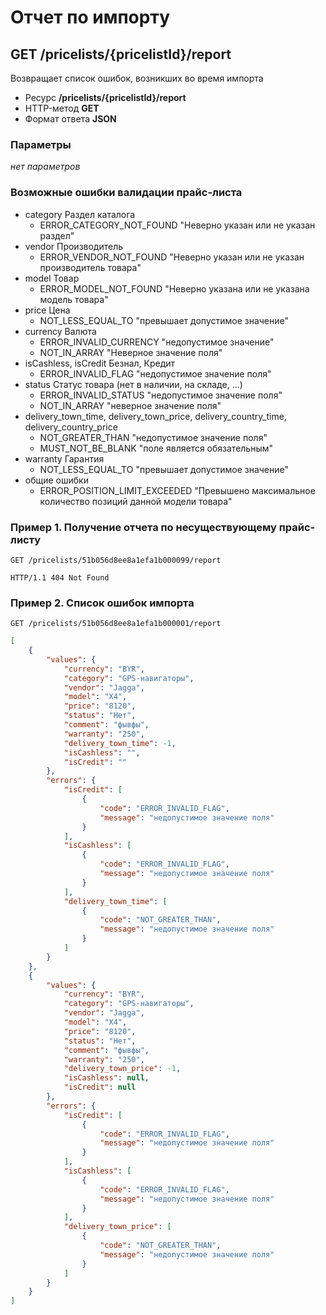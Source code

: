 # Отчет по импорту

## GET /pricelists/{pricelistId}/report

Возвращает список ошибок, возникших во время импорта

- Ресурс **/pricelists/{pricelistId}/report**
- HTTP-метод **GET**
- Формат ответа **JSON**

### Параметры

*нет параметров*

### Возможные ошибки валидации прайс-листа

- category Раздел каталога
    - ERROR_CATEGORY_NOT_FOUND "Неверно указан или не указан раздел"
- vendor Производитель
    - ERROR_VENDOR_NOT_FOUND "Неверно указан или не указан производитель товара"
- model Товар
    - ERROR_MODEL_NOT_FOUND "Неверно указана или не указана модель товара"
- price Цена
    - NOT_LESS_EQUAL_TO "превышает допустимое значение"
- currency Валюта
    - ERROR_INVALID_CURRENCY "недопустимое значение"
    - NOT_IN_ARRAY "Неверное значение поля"
- isCashless, isCredit Безнал, Кредит
    - ERROR_INVALID_FLAG "недопустимое значение поля"
- status Статус товара (нет в наличии, на складе, ...)
    - ERROR_INVALID_STATUS "недопустимое значение поля"
    - NOT_IN_ARRAY "неверное значение поля"
- delivery_town_time, delivery_town_price, delivery_country_time, delivery_country_price
    - NOT_GREATER_THAN "недопустимое значение поля"
    - MUST_NOT_BE_BLANK "поле является обязательным"
- warranty Гарантия
    - NOT_LESS_EQUAL_TO "превышает допустимое значение"
- общие ошибки
    - ERROR_POSITION_LIMIT_EXCEEDED "Превышено максимальное количество позиций данной модели товара"

### Пример 1. Получение отчета по несуществующему прайс-листу

```
GET /pricelists/51b056d8ee8a1efa1b000099/report
```

```
HTTP/1.1 404 Not Found
```

### Пример 2. Список ошибок импорта

```
GET /pricelists/51b056d8ee8a1efa1b000001/report
```

```json
[
    {
        "values": {
            "currency": "BYR",
            "category": "GPS-навигаторы",
            "vendor": "Jagga",
            "model": "X4",
            "price": "8120",
            "status": "Нет",
            "comment": "фывфы",
            "warranty": "250",
            "delivery_town_time": -1,
            "isCashless": "",
            "isCredit": ""
        },
        "errors": {
            "isCredit": [
                {
                    "code": "ERROR_INVALID_FLAG",
                    "message": "недопустимое значение поля"
                }
            ],
            "isCashless": [
                {
                    "code": "ERROR_INVALID_FLAG",
                    "message": "недопустимое значение поля"
                }
            ],
            "delivery_town_time": [
                {
                    "code": "NOT_GREATER_THAN",
                    "message": "недопустимое значение поля"
                }
            ]
        }
    },
    {
        "values": {
            "currency": "BYR",
            "category": "GPS-навигаторы",
            "vendor": "Jagga",
            "model": "X4",
            "price": "8120",
            "status": "Нет",
            "comment": "фывфы",
            "warranty": "250",
            "delivery_town_price": -1,
            "isCashless": null,
            "isCredit": null
        },
        "errors": {
            "isCredit": [
                {
                    "code": "ERROR_INVALID_FLAG",
                    "message": "недопустимое значение поля"
                }
            ],
            "isCashless": [
                {
                    "code": "ERROR_INVALID_FLAG",
                    "message": "недопустимое значение поля"
                }
            ],
            "delivery_town_price": [
                {
                    "code": "NOT_GREATER_THAN",
                    "message": "недопустимое значение поля"
                }
            ]
        }
    }
]
```
